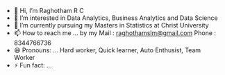 - 👋 Hi, I’m Raghotham R C
- 👀 I’m interested in Data Analytics, Business Analytics and Data Science
- 🌱 I’m currently pursuing my Masters in Statistics at Christ University
- 📫 How to reach me ... by my Mail : raghothamslm@gmail.com Phone : 8344766736
- 😄 Pronouns: ... Hard worker, Quick learner, Auto Enthusist, Team Worker
- ⚡ Fun fact: ... 

<!---
Raghotham-R-C/Raghotham-R-C is a ✨ special ✨ repository because its `README.md` (this file) appears on your GitHub profile.
You can click the Preview link to take a look at your changes.
--->
